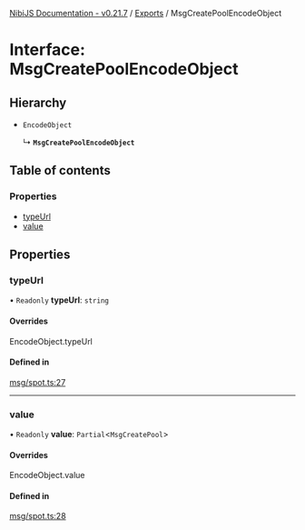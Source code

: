[NibiJS Documentation - v0.21.7](../intro.md) / [Exports](../modules.md) / MsgCreatePoolEncodeObject

# Interface: MsgCreatePoolEncodeObject

## Hierarchy

- `EncodeObject`

  ↳ **`MsgCreatePoolEncodeObject`**

## Table of contents

### Properties

- [typeUrl](MsgCreatePoolEncodeObject.md#typeurl)
- [value](MsgCreatePoolEncodeObject.md#value)

## Properties

### typeUrl

• `Readonly` **typeUrl**: `string`

#### Overrides

EncodeObject.typeUrl

#### Defined in

[msg/spot.ts:27](https://github.com/NibiruChain/ts-sdk/blob/a41de73/packages/nibijs/src/msg/spot.ts#L27)

---

### value

• `Readonly` **value**: `Partial`<`MsgCreatePool`\>

#### Overrides

EncodeObject.value

#### Defined in

[msg/spot.ts:28](https://github.com/NibiruChain/ts-sdk/blob/a41de73/packages/nibijs/src/msg/spot.ts#L28)
